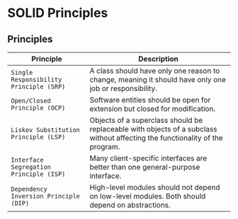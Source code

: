 # SOLID Principles

## Principles

| Principle                                 | Description                                                                                                   |
|-------------------------------------------|---------------------------------------------------------------------------------------------------------------|
| `Single Responsibility Principle (SRP)`   | A class should have only one reason to change, meaning it should have only one job or responsibility.          |
| `Open/Closed Principle (OCP)`             | Software entities should be open for extension but closed for modification.                                    |
| `Liskov Substitution Principle (LSP)`     | Objects of a superclass should be replaceable with objects of a subclass without affecting the functionality of the program. |
| `Interface Segregation Principle (ISP)`   | Many client-specific interfaces are better than one general-purpose interface.                                 |
| `Dependency Inversion Principle (DIP)`    | High-level modules should not depend on low-level modules. Both should depend on abstractions.                 |
